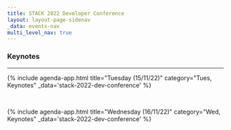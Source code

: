 ```yaml
---
title: STACK 2022 Developer Conference
layout: layout-page-sidenav
_data: events-nav
multi_level_nav: true
---
```


<!-- Header -->

### Keynotes

<hr />

{% include agenda-app.html
title="Tuesday (15/11/22)"
category="Tues, Keynotes"
_data='stack-2022-dev-conference'
%}

<br />

{% include agenda-app.html
title="Wednesday (16/11/22)"
category="Wed, Keynotes"
_data='stack-2022-dev-conference'
%}
<br />
